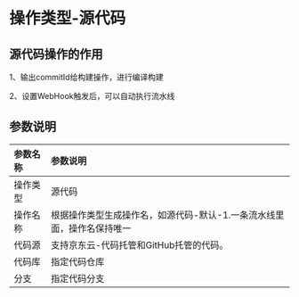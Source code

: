 # 操作类型-源代码


## 源代码操作的作用

1、输出commitId给构建操作，进行编译构建

2、设置WebHook触发后，可以自动执行流水线

## 参数说明

参数名称|参数说明
:---|:---
操作类型| 源代码
操作名称|根据操作类型生成操作名，如源代码-默认-1.一条流水线里面，操作名保持唯一
代码源|支持京东云-代码托管和GitHub托管的代码。
代码库|指定代码仓库
分支|指定代码分支




